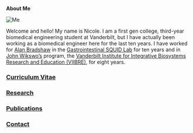 

**About Me**

![Me](/Nicole-Muszynski/nm_pic_website.jpg)

Welcome and hello! My name is Nicole. I am a first gen college, third-year biomedical engineering student at Vanderbilt, but I have actually been working as a biomedical engineer here for the last ten years.  I have worked for [Alan Bradshaw](https://scholar.google.com/citations?user=tbee4G4AAAAJ&hl=en&oi=sra) in the [Gastrointestinal SQUID Lab](https://www.vumc.org/biomag/welcome) for ten years and in [John Wikswo’s](https://scholar.google.com/citations?user=JnedIZ0AAAAJ&hl=en&oi=ao) program, the [Vanderbilt Institute for Integrative Biosystems Research and Education (VIIBRE)](https://www.vanderbilt.edu/viibre/), for eight years. 


### **[Curriculum Vitae](/Nicole-Muszynski/CV)**


### **[Research](/Nicole-Muszynski/Research)**


### **[Publications](/Nicole-Muszynski/Publications)**


### **[Contact](/Nicole-Muszynski/Contact)**
